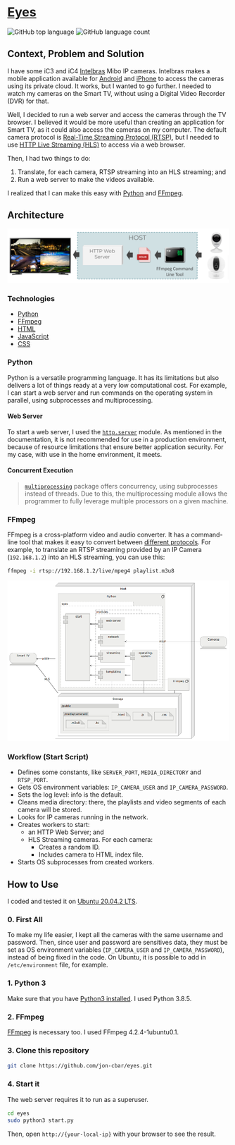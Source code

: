# [Eyes](https://github.com/jon-cbar/eyes/)

<img alt="GitHub top language" src="https://img.shields.io/github/languages/top/jon-cbar/eyes?style=flat-square"> <img alt="GitHub language count" src="https://img.shields.io/github/languages/count/jon-cbar/eyes?style=flat-square">

## Context, Problem and Solution

I have some iC3 and iC4 [Intelbras](https://intelbras.com/en) Mibo IP cameras.
Intelbras makes a mobile application available for [Android](https://play.google.com/store/apps/details?id=com.intelbras) and [iPhone](https://apps.apple.com/app/mibo/id1221971306) to access the cameras using its private cloud.
It works, but I wanted to go further.
I needed to watch my cameras on the Smart TV, without using a Digital Video Recorder (DVR) for that.

Well, I decided to run a web server and access the cameras through the TV browser.
I believed it would be more useful than creating an application for Smart TV, as it could also access the cameras on my computer.
The default camera protocol is [Real-Time Streaming Protocol (RTSP)](https://en.wikipedia.org/wiki/Real_Time_Streaming_Protocol), but I needed to use [HTTP Live Streaming (HLS)](https://en.wikipedia.org/wiki/HTTP_Live_Streaming) to access via a web browser.

Then, I had two things to do:

1. Translate, for each camera, RTSP streaming into an HLS streaming; and
2. Run a web server to make the videos available.

I realized that I can make this easy with [Python](https://www.python.org/) and [FFmpeg](https://www.ffmpeg.org/).

## Architecture

![Architecture Overview](docs/architecture.png)

### Technologies

- [Python](https://www.python.org/)
- [FFmpeg](https://www.ffmpeg.org/)
- [HTML](https://developer.mozilla.org/docs/Web/HTML)
- [JavaScript](https://developer.mozilla.org/en-US/docs/Web/JavaScript)
- [CSS](https://developer.mozilla.org/en-US/docs/Web/CSS)

### Python

Python is a versatile programming language.
It has its limitations but also delivers a lot of things ready at a very low computational cost.
For example, I can start a web server and run commands on the operating system in parallel, using subprocesses and multiprocessing.

#### Web Server

To start a web server, I used the [`http.server`](https://docs.python.org/3/library/http.server.html) module.
As mentioned in the documentation, it is not recommended for use in a production environment, because of resource limitations that ensure better application security.
For my case, with use in the home environment, it meets.

#### Concurrent Execution

> [`multiprocessing`](https://docs.python.org/3/library/multiprocessing.html) package offers concurrency, using subprocesses instead of threads. Due to this, the multiprocessing module allows the programmer to fully leverage multiple processors on a given machine.

### FFmpeg

FFmpeg is a cross-platform video and audio converter.
It has a command-line tool that makes it easy to convert between [different protocols](http://ffmpeg.org/ffmpeg-protocols.html).
For example, to translate an RTSP streaming provided by an IP Camera (`192.168.1.2`) into an HLS streaming, you can use this:

```sh
ffmpeg -i rtsp://192.168.1.2/live/mpeg4 playlist.m3u8
```

![Architecture Components](docs/components.png)

### Workflow (Start Script)

- Defines some constants, like `SERVER_PORT`, `MEDIA_DIRECTORY` and `RTSP_PORT`.
- Gets OS environment variables: `IP_CAMERA_USER` and `IP_CAMERA_PASSWORD`.
- Sets the log level: info is the default.
- Cleans media directory: there, the playlists and video segments of each camera will be stored.
- Looks for IP cameras running in the network.
- Creates workers to start:
  - an HTTP Web Server; and
  - HLS Streaming cameras. For each camera:
    - Creates a random ID.
    - Includes camera to HTML index file.
- Starts OS subprocesses from created workers.

## How to Use

I coded and tested it on [Ubuntu 20.04.2 LTS](https://ubuntu.com/download/desktop).

### 0. First All

To make my life easier, I kept all the cameras with the same username and password. 
Then, since user and password are sensitives data, they must be set as OS environment variables (`IP_CAMERA_USER` and `IP_CAMERA_PASSWORD`), instead of being fixed in the code.
On Ubuntu, it is possible to add in `/etc/environment` file, for example.

### 1. Python 3

Make sure that you have [Python3 installed](https://www.python.org/about/gettingstarted/).
I used Python 3.8.5.

### 2. FFmpeg

[FFmpeg](https://www.ffmpeg.org/download.html) is necessary too.
I used FFmpeg 4.2.4-1ubuntu0.1.

### 3. Clone this repository

```sh
git clone https://github.com/jon-cbar/eyes.git
```

### 4. Start it

The web server requires it to run as a superuser. 

```sh
cd eyes
sudo python3 start.py
```

Then, open `http://{your-local-ip}` with your browser to see the result.
